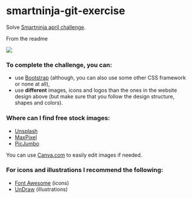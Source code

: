 # smartninja-git-exercise

Solve [Smartninja april challenge](https://github.com/smartninja/smartninja-challenges/blob/master/monthly-challenges/2020-4.md).

From the readme

![](img/paris-theme.jpg)

### To complete the challenge, you can:

- use [Bootstrap](https://getbootstrap.com/) (although, you can also use some other CSS framework or none at all),
- use **different** images, icons and logos than the ones in the website design above (but make sure that you follow the design structure, shapes and colors).

### Where can I find free stock images:

- [Unsplash](https://unsplash.com/)
- [MaxPixel](https://www.maxpixel.net/)
- [PicJumbo](https://picjumbo.com/)

You can use [Canva.com](https://www.canva.com) to easily edit images if needed.

### For icons and illustrations I recommend the following:

- [Font Awesome](https://fontawesome.com/) (icons)
- [UnDraw](https://undraw.co/illustrations) (illustrations)


